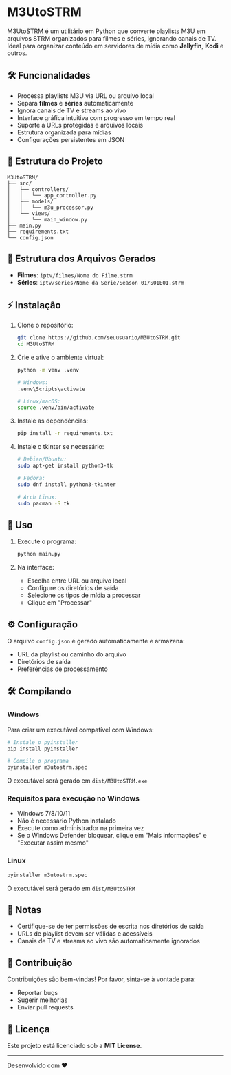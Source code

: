 # M3UtoSTRM

M3UtoSTRM é um utilitário em Python que converte playlists M3U em arquivos STRM organizados para filmes e séries, ignorando canais de TV. Ideal para organizar conteúdo em servidores de mídia como **Jellyfin**, **Kodi** e outros.

## 🛠️ Funcionalidades
- Processa playlists M3U via URL ou arquivo local
- Separa **filmes** e **séries** automaticamente
- Ignora canais de TV e streams ao vivo
- Interface gráfica intuitiva com progresso em tempo real
- Suporte a URLs protegidas e arquivos locais
- Estrutura organizada para mídias
- Configurações persistentes em JSON

## 📝 Estrutura do Projeto

```
M3UtoSTRM/
├── src/
│   ├── controllers/
│   │   └── app_controller.py
│   ├── models/
│   │   └── m3u_processor.py
│   └── views/
│       └── main_window.py
├── main.py
├── requirements.txt
└── config.json
```

## 📁 Estrutura dos Arquivos Gerados

- **Filmes**: `iptv/filmes/Nome do Filme.strm`
- **Séries**: `iptv/series/Nome da Serie/Season 01/S01E01.strm`

## ⚡ Instalação

1. Clone o repositório:
   ```bash
   git clone https://github.com/seuusuario/M3UtoSTRM.git
   cd M3UtoSTRM
   ```

2. Crie e ative o ambiente virtual:
   ```bash
   python -m venv .venv
   
   # Windows:
   .venv\Scripts\activate
   
   # Linux/macOS:
   source .venv/bin/activate
   ```

3. Instale as dependências:
   ```bash
   pip install -r requirements.txt
   ```

4. Instale o tkinter se necessário:
   ```bash
   # Debian/Ubuntu:
   sudo apt-get install python3-tk
   
   # Fedora:
   sudo dnf install python3-tkinter
   
   # Arch Linux:
   sudo pacman -S tk
   ```

## 🚀 Uso

1. Execute o programa:
   ```bash
   python main.py
   ```

2. Na interface:
   - Escolha entre URL ou arquivo local
   - Configure os diretórios de saída
   - Selecione os tipos de mídia a processar
   - Clique em "Processar"

## ⚙️ Configuração

O arquivo `config.json` é gerado automaticamente e armazena:
- URL da playlist ou caminho do arquivo
- Diretórios de saída
- Preferências de processamento

## 🛠️ Compilando

### Windows
Para criar um executável compatível com Windows:

```bash
# Instale o pyinstaller
pip install pyinstaller

# Compile o programa
pyinstaller m3utostrm.spec
```

O executável será gerado em `dist/M3UtoSTRM.exe`

### Requisitos para execução no Windows
- Windows 7/8/10/11
- Não é necessário Python instalado
- Execute como administrador na primeira vez
- Se o Windows Defender bloquear, clique em "Mais informações" e "Executar assim mesmo"

### Linux
```bash
pyinstaller m3utostrm.spec
```

O executável será gerado em `dist/M3UtoSTRM`

## 📝 Notas
- Certifique-se de ter permissões de escrita nos diretórios de saída
- URLs de playlist devem ser válidas e acessíveis
- Canais de TV e streams ao vivo são automaticamente ignorados

## 🤝 Contribuição
Contribuições são bem-vindas! Por favor, sinta-se à vontade para:
- Reportar bugs
- Sugerir melhorias
- Enviar pull requests

## 📄 Licença
Este projeto está licenciado sob a **MIT License**.

---
Desenvolvido com ❤️